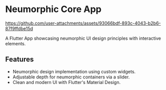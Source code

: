 # Neumorphic Core App

https://github.com/user-attachments/assets/93066bdf-893c-4043-b2b6-87f9ffdbe15d

A Flutter App showcasing neumorphic UI design principles with interactive elements.

## Features

- Neumorphic design implementation using custom widgets.
- Adjustable depth for neumorphic containers via a slider.
- Clean and modern UI with Flutter's Material Design.